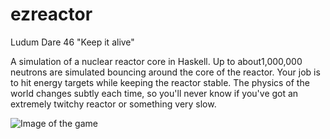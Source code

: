 # ezreactor

Ludum Dare 46 "Keep it alive"

A simulation of a nuclear reactor core in Haskell. Up to about1,000,000 neutrons
are simulated bouncing around the core of the reactor. Your job is to hit energy
targets while keeping the reactor stable. The physics of the world changes
subtly each time, so you'll never know if you've got an extremely twitchy
reactor or something very slow.

![Image of the game](https://raw.githubusercontent.com/abarbu/ezreactor-ludum-dare-46/master/animation.gif)
